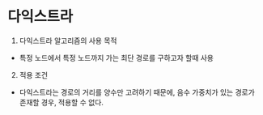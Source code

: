 # 다익스트라
1. 다익스트라 알고리즘의 사용 목적
  - 특정 노드에서 특정 노드까지 가는 최단 경로를 구하고자 할때 사용
2. 적용 조건
  - 다익스트라는 경로의 거리를 양수만 고려하기 때문에, 음수 가중치가 있는 경로가 존재할 경우, 적용할 수 없다.